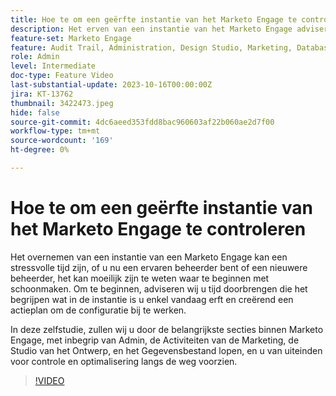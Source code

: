 ```yaml
---
title: Hoe te om een geërfte instantie van het Marketo Engage te controleren
description: Het erven van een instantie van het Marketo Engage adviseren wij u tijd doorbrengen die begrijpt wat in de instantie is, en creërend een actieplan om de configuratie bij te werken. Dit leerprogramma behandelt de belangrijkste secties binnen Marketo Engage, met inbegrip van Admin, de Activiteiten van de Marketing, de Studio van het Ontwerp, en Gegevensbestand, en voorziet u van uiteinden voor controle en optimalisering langs de weg.
feature-set: Marketo Engage
feature: Audit Trail, Administration, Design Studio, Marketing, Database
role: Admin
level: Intermediate
doc-type: Feature Video
last-substantial-update: 2023-10-16T00:00:00Z
jira: KT-13762
thumbnail: 3422473.jpeg
hide: false
source-git-commit: 4dc6aeed353fdd8bac960603af22b060ae2d7f00
workflow-type: tm+mt
source-wordcount: '169'
ht-degree: 0%

---
```



# Hoe te om een geërfte instantie van het Marketo Engage te controleren

Het overnemen van een instantie van een Marketo Engage kan een stressvolle tijd zijn, of u nu een ervaren beheerder bent of een nieuwere beheerder, het kan moeilijk zijn te weten waar te beginnen met schoonmaken. Om te beginnen, adviseren wij u tijd doorbrengen die het begrijpen wat in de instantie is u enkel vandaag erft en creërend een actieplan om de configuratie bij te werken.

In deze zelfstudie, zullen wij u door de belangrijkste secties binnen Marketo Engage, met inbegrip van Admin, de Activiteiten van de Marketing, de Studio van het Ontwerp, en het Gegevensbestand lopen, en u van uiteinden voor controle en optimalisering langs de weg voorzien.

>[!VIDEO](https://video.tv.adobe.com/v/3453028/?learn=on&captions=dut)